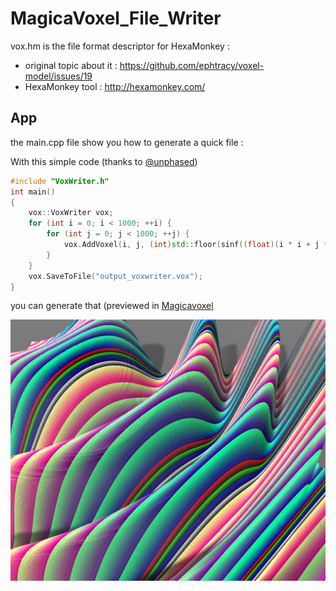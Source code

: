 # MagicaVoxel_File_Writer

vox.hm is the file format descriptor for HexaMonkey :
- original topic about it : https://github.com/ephtracy/voxel-model/issues/19
- HexaMonkey tool : http://hexamonkey.com/

## App

the main.cpp file show you how to generate a quick file :

With this simple code (thanks to [@unphased](https://github.com/unphased))

```cpp
#include "VoxWriter.h"
int main() 
{
	vox::VoxWriter vox;
	for (int i = 0; i < 1000; ++i) {
		for (int j = 0; j < 1000; ++j) {
			vox.AddVoxel(i, j, (int)std::floor(sinf((float)(i * i + j * j) / 50000) * 150) + 150, (i + j) % 255 + 1);
		}
	}
	vox.SaveToFile("output_voxwriter.vox");
}
```

you can generate that (previewed in [Magicavoxel](https://ephtracy.github.io/)

![main](main.jpg)
